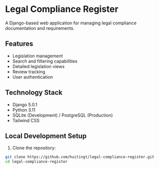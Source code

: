 # Legal Compliance Register

A Django-based web application for managing legal compliance documentation and requirements.

## Features

- Legislation management
- Search and filtering capabilities
- Detailed legislation views
- Review tracking
- User authentication

## Technology Stack

- Django 5.0.1
- Python 3.11
- SQLite (Development) / PostgreSQL (Production)
- Tailwind CSS

## Local Development Setup

1. Clone the repository:
```bash
git clone https://github.com/huitingt/legal-compliance-register.git
cd legal-compliance-register